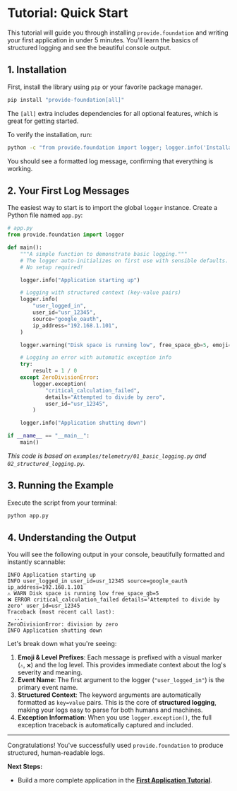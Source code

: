 # Tutorial: Quick Start

This tutorial will guide you through installing `provide.foundation` and writing your first application in under 5 minutes. You'll learn the basics of structured logging and see the beautiful console output.

## 1. Installation

First, install the library using `pip` or your favorite package manager.

```bash
pip install "provide-foundation[all]"
```
The `[all]` extra includes dependencies for all optional features, which is great for getting started.

To verify the installation, run:
```bash
python -c "from provide.foundation import logger; logger.info('Installation successful!')"
```
You should see a formatted log message, confirming that everything is working.

## 2. Your First Log Messages

The easiest way to start is to import the global `logger` instance. Create a Python file named `app.py`:

```python
# app.py
from provide.foundation import logger

def main():
    """A simple function to demonstrate basic logging."""
    # The logger auto-initializes on first use with sensible defaults.
    # No setup required!

    logger.info("Application starting up")

    # Logging with structured context (key-value pairs)
    logger.info(
        "user_logged_in",
        user_id="usr_12345",
        source="google_oauth",
        ip_address="192.168.1.101",
    )

    logger.warning("Disk space is running low", free_space_gb=5, emoji="⚠️")

    # Logging an error with automatic exception info
    try:
        result = 1 / 0
    except ZeroDivisionError:
        logger.exception(
            "critical_calculation_failed",
            details="Attempted to divide by zero",
            user_id="usr_12345",
        )

    logger.info("Application shutting down")

if __name__ == "__main__":
    main()
```
*This code is based on `examples/telemetry/01_basic_logging.py` and `02_structured_logging.py`.*

## 3. Running the Example

Execute the script from your terminal:

```bash
python app.py
```

## 4. Understanding the Output

You will see the following output in your console, beautifully formatted and instantly scannable:

```
INFO Application starting up
INFO user_logged_in user_id=usr_12345 source=google_oauth ip_address=192.168.1.101
⚠️ WARN Disk space is running low free_space_gb=5
❌ ERROR critical_calculation_failed details='Attempted to divide by zero' user_id=usr_12345
Traceback (most recent call last):
  ...
ZeroDivisionError: division by zero
INFO Application shutting down
```

Let's break down what you're seeing:

1.  **Emoji & Level Prefixes**: Each message is prefixed with a visual marker (`⚠️`, `❌`) and the log level. This provides immediate context about the log's severity and meaning.
2.  **Event Name**: The first argument to the logger (`"user_logged_in"`) is the primary event name.
3.  **Structured Context**: The keyword arguments are automatically formatted as `key=value` pairs. This is the core of **structured logging**, making your logs easy to parse for both humans and machines.
4.  **Exception Information**: When you use `logger.exception()`, the full exception traceback is automatically captured and included.

---

Congratulations! You've successfully used `provide.foundation` to produce structured, human-readable logs.

**Next Steps:**
- Build a more complete application in the **[First Application Tutorial](02-first-app.md)**.
